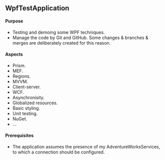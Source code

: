 ## WpfTestApplication

#### Purpose
* Testing and demoing some WPF techniques.
* Manage the code by Git and GitHub. Some changes & branches & merges are deliberately created for this reason.

#### Aspects
* Prism.
* MEF.
* Regions.
* MVVM.
* Client-server.
* WCF.
* Asynchronisity.
* Globalized resources.
* Basic styling.
* Unit testing.
* NuGet.
* ...

#### Prerequisites
* The application assumes the presence of my AdventureWorksServices, to which a connection should be configured.
